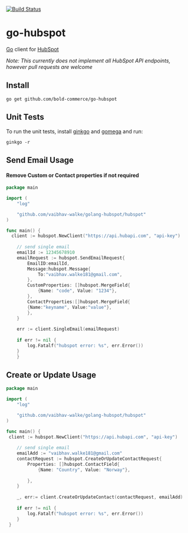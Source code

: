 [![Build Status](https://travis-ci.org/bold-commerce/go-hubspot.png)](https://travis-ci.org/bold-commerce/go-hubspot)

# go-hubspot
[Go](https://golang.org/) client for [HubSpot](https://app.hubspot.com)

*Note: This currently does not implement all HubSpot API endpoints, however pull requests are welcome*

## Install
```
go get github.com/bold-commerce/go-hubspot
```

## Unit Tests
To run the unit tests, install [ginkgo](https://onsi.github.io/ginkgo) and [gomega](https://onsi.github.io/gomega/) and run:

```
ginkgo -r
```

## Send Email Usage
#### Remove Custom or Contact properties if not required 
```go
package main

import (
	"log"

	"github.com/vaibhav-walke/golang-hubspot/hubspot"
)

func main() {
  client := hubspot.NewClient("https://api.hubapi.com", "api-key")
  
  	// send single email
  	emailId := 12345678910
  	emailRequest := hubspot.SendEmailRequest{
  		EmailID:emailId,
  		Message:hubspot.Message{
  			To:"vaibhav.walke181@gmail.com",
  		},
  		CustomProperties: []hubspot.MergeField{
  			{Name: "code", Value: "1234"},
  		},
  		ContactProperties:[]hubspot.MergeField{
  		{Name:"keyname", Value:"value"},
  		},
  	}
  
  	err := client.SingleEmail(emailRequest)
  
  	if err != nil {
  		log.Fatalf("hubspot error: %s", err.Error())
  	}
  	}
```
## Create or Update Usage

```go
package main

import (
	"log"

	"github.com/vaibhav-walke/golang-hubspot/hubspot"
)

func main() {
 client := hubspot.NewClient("https://api.hubapi.com", "api-key")
 
 	// send single email
 	emailAdd := "vaibhav.walke181@gmail.com"
 	contactRequest := hubspot.CreateOrUpdateContactRequest{
 		Properties: []hubspot.ContactField{
 			{Name: "Country", Value: "Norway"},
 
 		},
 	}
 
 	_, err:= client.CreateOrUpdateContact(contactRequest, emailAdd)
 
 	if err != nil {
 		log.Fatalf("hubspot error: %s", err.Error())
 	}
 }
```

